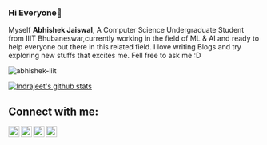 ### Hi Everyone👋
Myself <b>Abhishek Jaiswal</b>,
A Computer Science Undergraduate Student from IIIT Bhubaneswar,currently working in the field of ML & AI and ready to help everyone out there in this related field.
I love writing Blogs and try exploring new stuffs that excites me. Fell free to ask me :D
<p align="left"> 
<img src="https://komarev.com/ghpvc/?username=USERNAME&label=Views&color=blue&style=plastic" alt="abhishek-iiit" />
 </p>

[![Indrajeet's github stats](https://github-readme-stats.vercel.app/api?username=abhishek-iiit&count_private=true&include_all_commits=true&theme=radical)](https://github.com/abhishek-iiit?tab=repositories)

## Connect with me:
[<img align="left" alt="codeSTACKr.com" width="22px" src="https://cdn.jsdelivr.net/npm/simple-icons@3.13.0/icons/twitter.svg" />](https://twitter.com/abhishek__iiit)
[<img align="left" alt="codeSTACKr | Twitter" width="22px" src="https://cdn.jsdelivr.net/npm/simple-icons@3.13.0/icons/instagram.svg" />](https://www.instagram.com/manne_abhi/)
[<img align="left" alt="codeSTACKr | LinkedIn" width="22px" src="https://cdn.jsdelivr.net/npm/simple-icons@v3/icons/linkedin.svg" />](https://www.linkedin.com/in/abhishek-iiit/)
[<img align="left" alt="codeSTACKr.com" width="22px" src="https://cdn.jsdelivr.net/npm/simple-icons@3.13.0/icons/medium.svg" />](https://abhishek-iiit.medium.com/)
<br />
